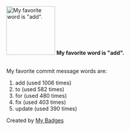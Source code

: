 <img src="https://github.com/my-badges/my-badges/blob/master/src/all-badges/favorite-word/favorite-word.png?raw=true" alt="My favorite word is &quot;add&quot;." title="My favorite word is &quot;add&quot;." width="128">
<strong>My favorite word is &quot;add&quot;.</strong>
<br><br>

My favorite commit message words are:

1. add (used 1006 times)
2. to (used 582 times)
3. for (used 480 times)
4. fix (used 403 times)
5. update (used 390 times)


Created by <a href="https://github.com/my-badges/my-badges">My Badges</a>